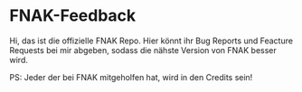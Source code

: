 # FNAK-Feedback

Hi, das ist die offizielle FNAK Repo. Hier könnt ihr Bug Reports und Feacture Requests bei mir abgeben, sodass die nähste Version von FNAK besser wird.

PS: Jeder der bei FNAK mitgeholfen hat, wird in den Credits sein!
